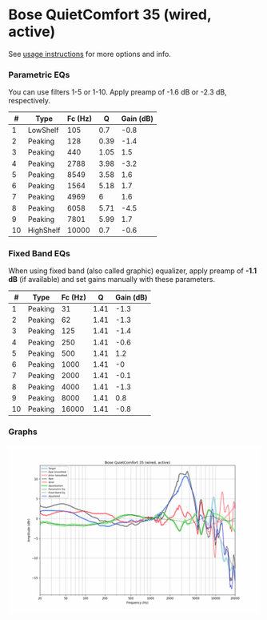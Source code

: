 # Bose QuietComfort 35 (wired, active)
See [usage instructions](https://github.com/jaakkopasanen/AutoEq#usage) for more options and info.

### Parametric EQs
You can use filters 1-5 or 1-10. Apply preamp of -1.6 dB or -2.3 dB, respectively.

|   # | Type      |   Fc (Hz) |    Q |   Gain (dB) |
|-----|-----------|-----------|------|-------------|
|   1 | LowShelf  |       105 | 0.7  |        -0.8 |
|   2 | Peaking   |       128 | 0.39 |        -1.4 |
|   3 | Peaking   |       440 | 1.05 |         1.5 |
|   4 | Peaking   |      2788 | 3.98 |        -3.2 |
|   5 | Peaking   |      8549 | 3.58 |         1.6 |
|   6 | Peaking   |      1564 | 5.18 |         1.7 |
|   7 | Peaking   |      4969 | 6    |         1.6 |
|   8 | Peaking   |      6058 | 5.71 |        -4.5 |
|   9 | Peaking   |      7801 | 5.99 |         1.7 |
|  10 | HighShelf |     10000 | 0.7  |        -0.6 |

### Fixed Band EQs
When using fixed band (also called graphic) equalizer, apply preamp of **-1.1 dB** (if available) and set gains manually with these parameters.

|   # | Type    |   Fc (Hz) |    Q |   Gain (dB) |
|-----|---------|-----------|------|-------------|
|   1 | Peaking |        31 | 1.41 |        -1.3 |
|   2 | Peaking |        62 | 1.41 |        -1.3 |
|   3 | Peaking |       125 | 1.41 |        -1.4 |
|   4 | Peaking |       250 | 1.41 |        -0.6 |
|   5 | Peaking |       500 | 1.41 |         1.2 |
|   6 | Peaking |      1000 | 1.41 |        -0   |
|   7 | Peaking |      2000 | 1.41 |        -0.1 |
|   8 | Peaking |      4000 | 1.41 |        -1.3 |
|   9 | Peaking |      8000 | 1.41 |         0.8 |
|  10 | Peaking |     16000 | 1.41 |        -0.8 |

### Graphs
![](./Bose%20QuietComfort%2035%20(wired,%20active).png)
